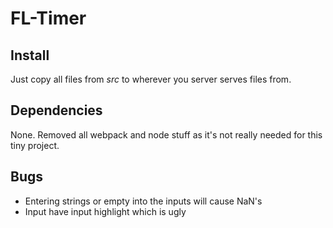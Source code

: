 # FL-Timer

## Install

Just copy all files from _src_ to wherever you server serves files from.

## Dependencies

None. Removed all webpack and node stuff as it's not really needed for this tiny project.

## Bugs

- Entering strings or empty into the inputs will cause NaN's
- Input have input highlight which is ugly
